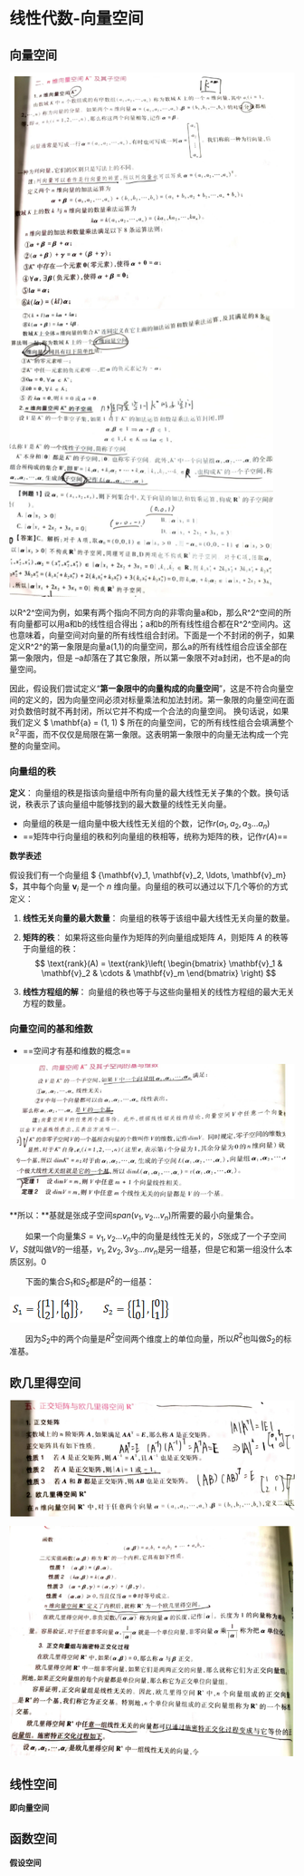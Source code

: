 # 线性代数-向量空间

## 向量空间

<img src="../../Image/image-20240813230457320.png" alt="image-20240813230457320" style="zoom:67%;" />

<img src="..\..\Image\image-20240815164658541.png" alt="image-20240815164658541" style="zoom:110%;" />

以R^2^空间为例，如果有两个指向不同方向的非零向量a和b，那么R^2^空间的所有向量都可以用a和b的线性组合得出；a和b的所有线性组合都在R^2^空间内。这也意味着，向量空间对向量的所有线性组合封闭。下面是一个不封闭的例子，如果定义R^2^的第一象限是向量a(1,1)的向量空间，那么a的所有线性组合应该全部在第一象限内，但是 –a却落在了其它象限，所以第一象限不对a封闭，也不是a的向量空间。

因此，假设我们尝试定义“**第一象限中的向量构成的向量空间**”，这是不符合向量空间的定义的，因为向量空间必须对标量乘法和加法封闭。第一象限的向量空间在面对负数倍时就不再封闭，所以它并不构成一个合法的向量空间。 换句话说，如果我们定义 $ \mathbf{a} = (1, 1) $ 所在的向量空间，它的所有线性组合会填满整个 $\mathbb{R}^2$平面，而不仅仅是局限在第一象限。这表明第一象限中的向量无法构成一个完整的向量空间。

### 向量组的秩

**定义**：
向量组的秩是指该向量组中所有向量的最大线性无关子集的个数。换句话说，秩表示了该向量组中能够找到的最大数量的线性无关向量。

- 向量组的秩是一组向量中极大线性无关组的个数，记作$r(a_1,a_2,a_3...a_n)$
- ==矩阵中行向量组的秩和列向量组的秩相等，统称为矩阵的秩，记作$r(A)$==

**数学表述**

假设我们有一个向量组 $ \{\mathbf{v}_1, \mathbf{v}_2, \ldots, \mathbf{v}_m\} $，其中每个向量 $\mathbf{v}_i$ 是一个 $n$ 维向量。向量组的秩可以通过以下几个等价的方式定义：

1. **线性无关向量的最大数量**：
   向量组的秩等于该组中最大线性无关向量的数量。

2. **矩阵的秩**：
   如果将这些向量作为矩阵的列向量组成矩阵 $A$，则矩阵 $A$ 的秩等于向量组的秩：
   $$
   \text{rank}(A) = \text{rank}\left( \begin{bmatrix}
   \mathbf{v}_1 & \mathbf{v}_2 & \cdots & \mathbf{v}_m
   \end{bmatrix} \right)
   $$

3. **线性方程组的解**：
   向量组的秩也等于与这些向量相关的线性方程组的最大无关方程的数量。

### 向量空间的基和维数

- ==空间才有基和维数的概念==

![image-20240813230411151](../../Image/image-20240813230411151.png)

**所以：**基就是张成子空间$span(v_1, v_2 … v_n)$所需要的最小向量集合。

　　如果一个向量集$S={v_1, v_2 … v_n}$中的向量是线性无关的，$S$张成了一个子空间$V$，$S$就叫做$V$的一组基，${v_1, 2v_2, 3v_3 … nv_n}$是另一组基，但是它和第一组没什么本质区别。0

　　下面的集合$S_1$和$S_2$都是$R^2$的一组基：

 ![img](../../Image/1203675-20180831172721236-1766178038.png)

　　因为$S_2$中的两个向量是$R^2$空间两个维度上的单位向量，所以$R^2$也叫做$S_2$的标准基。

## 欧几里得空间

<img src="../../Image/image-20240813230614649.png" alt="image-20240813230614649" style="zoom:67%;" />

![image-20240813230638922](../../Image/image-20240813230638922.png)

##  线性空间

**即向量空间**



## 函数空间

**假设空间**
